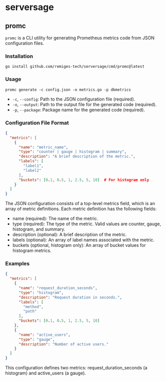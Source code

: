 # serversage

## promc

`promc` is a CLI utility for generating Prometheus metrics code from JSON configuration files.

### Installation

`go install github.com/remiges-tech/serversage/cmd/promc@latest`

### Usage

`promc generate -c config.json -o metrics.go -p dbmetrics`


- `-c`, `--config`: Path to the JSON configuration file (required).
- `-o`, `--output`: Path to the output file for the generated code (required).
- `-p`, `--package`: Package name for the generated code (required).

### Configuration File Format

```json
{
  "metrics": [
    {
      "name": "metric_name",
      "type": "counter | gauge | histogram | summary",
      "description": "A brief description of the metric.",
      "labels": [
        "label1",
        "label2"
      ],
      "buckets": [0.1, 0.5, 1, 2.5, 5, 10]  # For histogram only
    }
  ]
}
```

The JSON configuration consists of a top-level metrics field, which is an array of metric definitions. Each metric definition has the following fields:
- name (required): The name of the metric.
- type (required): The type of the metric. Valid values are counter, gauge, histogram, and summary.
- description (optional): A brief description of the metric.
- labels (optional): An array of label names associated with the metric.
- buckets (optional, histogram only): An array of bucket values for histogram metrics.

### Examples

```json
{
  "metrics": [
    {
      "name": "request_duration_seconds",
      "type": "histogram",
      "description": "Request duration in seconds.",
      "labels": [
        "method",
        "path"
      ],
      "buckets": [0.1, 0.5, 1, 2.5, 5, 10]
    },
    {
      "name": "active_users",
      "type": "gauge",
      "description": "Number of active users."
    }
  ]
}
```

This configuration defines two metrics: request_duration_seconds (a histogram) and active_users (a gauge).
